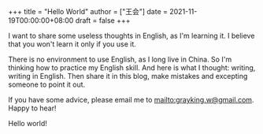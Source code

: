 +++
title = "Hello World"
author = ["王会"]
date = 2021-11-19T00:00:00+08:00
draft = false
+++

I want to share some useless thoughts in English, as I'm learning it. I believe that you won't learn it only if you use it.

There is no environment to use English, as I long live in China. So I'm thinking how to practice my English skill.
And here is what I thought: writing, writing in English. Then share it in this blog, make mistakes and excepting someone to point it out.

If you have some advice, please email me to <mailto:grayking.w@gmail.com>. Happy to hear!

Hello world!